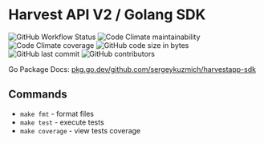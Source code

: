 # Harvest API V2 / Golang SDK

![GitHub Workflow Status](https://img.shields.io/github/actions/workflow/status/sergeykuzmich/harvestapp-sdk/tests.yml?branch=master&label=qa
)
![Code Climate maintainability](https://img.shields.io/codeclimate/maintainability/sergeykuzmich/harvestapp-sdk)
![Code Climate coverage](https://img.shields.io/codeclimate/coverage/sergeykuzmich/harvestapp-sdk)
![GitHub code size in bytes](https://img.shields.io/github/languages/code-size/sergeykuzmich/harvestapp-sdk)
![GitHub last commit](https://img.shields.io/github/last-commit/sergeykuzmich/harvestapp-sdk)
![GitHub contributors](https://img.shields.io/github/contributors/sergeykuzmich/harvestapp-sdk)

Go Package Docs: [pkg.go.dev/github.com/sergeykuzmich/harvestapp-sdk](https://pkg.go.dev/github.com/sergeykuzmich/harvestapp-sdk)

## Commands

* `make fmt` - format files 
* `make test` - execute tests
* `make coverage` - view tests coverage